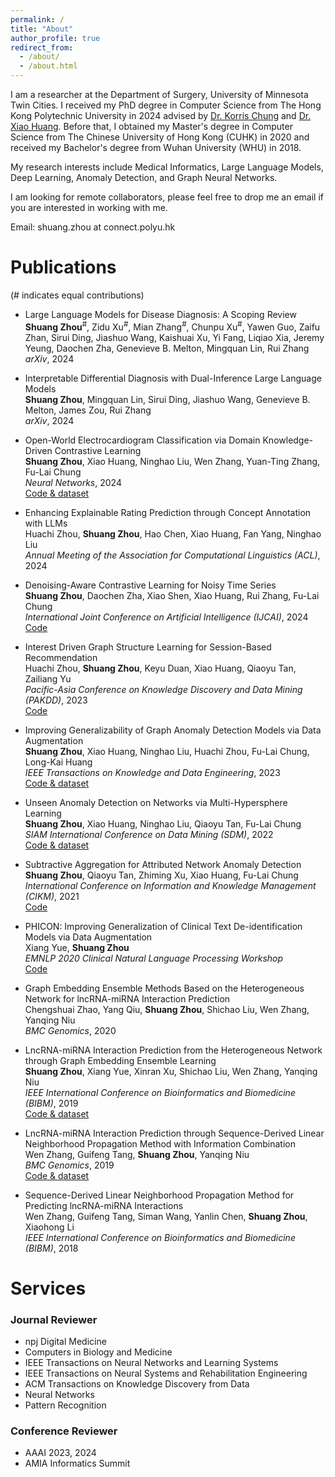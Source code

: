 ```yaml
---
permalink: /
title: "About"
author_profile: true
redirect_from: 
  - /about/
  - /about.html
---
```


I am a researcher at the Department of Surgery, University of Minnesota Twin Cities. I received my PhD degree in Computer Science from The Hong Kong Polytechnic University in 2024 advised by [Dr. Korris Chung](https://www.polyu.edu.hk/comp/people/academic-staff/dr-chung-fu-lai-korris/) and [Dr. Xiao Huang](https://www4.comp.polyu.edu.hk/~xiaohuang/). Before that, I obtained my Master's degree in Computer Science from The Chinese University of Hong Kong (CUHK) in 2020 and received my Bachelor's degree from Wuhan University (WHU) in 2018.


My research interests include Medical Informatics, Large Language Models, Deep Learning, Anomaly Detection, and Graph Neural Networks.


I am looking for remote collaborators, please feel free to drop me an email if you are interested in working with me.

Email: shuang.zhou at connect.polyu.hk


# Publications 
(# indicates equal contributions)

- Large Language Models for Disease Diagnosis: A Scoping Review  
  **Shuang Zhou**<sup>#</sup>, Zidu Xu<sup>#</sup>, Mian Zhang<sup>#</sup>, Chunpu Xu<sup>#</sup>, Yawen Guo, Zaifu Zhan, Sirui Ding, Jiashuo Wang, Kaishuai Xu, Yi Fang, Liqiao Xia, Jeremy Yeung, Daochen Zha, Genevieve B. Melton, Mingquan Lin, Rui Zhang  
  *arXiv*, 2024

- Interpretable Differential Diagnosis with Dual-Inference Large Language Models  
  **Shuang Zhou**, Mingquan Lin, Sirui Ding, Jiashuo Wang, Genevieve B. Melton, James Zou, Rui Zhang  
  *arXiv*, 2024

- Open-World Electrocardiogram Classification via Domain Knowledge-Driven Contrastive Learning  
  **Shuang Zhou**, Xiao Huang, Ninghao Liu, Wen Zhang, Yuan-Ting Zhang, Fu-Lai Chung  
  *Neural Networks*, 2024  
  [Code & dataset](https://github.com/betterzhou/Open_World_ECG_Classification)

- Enhancing Explainable Rating Prediction through Concept Annotation with LLMs  
  Huachi Zhou, **Shuang Zhou**, Hao Chen, Xiao Huang, Fan Yang, Ninghao Liu  
  *Annual Meeting of the Association for Computational Linguistics (ACL)*, 2024

- Denoising-Aware Contrastive Learning for Noisy Time Series  
  **Shuang Zhou**, Daochen Zha, Xiao Shen, Xiao Huang, Rui Zhang, Fu-Lai Chung  
  *International Joint Conference on Artificial Intelligence (IJCAI)*, 2024  
  [Code](https://github.com/betterzhou/DECL)

- Interest Driven Graph Structure Learning for Session-Based Recommendation  
  Huachi Zhou, **Shuang Zhou**, Keyu Duan, Xiao Huang, Qiaoyu Tan, Zailiang Yu  
  *Pacific-Asia Conference on Knowledge Discovery and Data Mining (PAKDD)*, 2023  
  [Code](https://github.com/huachzhou/PIGR)

- Improving Generalizability of Graph Anomaly Detection Models via Data Augmentation  
  **Shuang Zhou**, Xiao Huang, Ninghao Liu, Huachi Zhou, Fu-Lai Chung, Long-Kai Huang  
  *IEEE Transactions on Knowledge and Data Engineering*, 2023  
  [Code & dataset](https://github.com/betterzhou/AugAN)

- Unseen Anomaly Detection on Networks via Multi-Hypersphere Learning  
  **Shuang Zhou**, Xiao Huang, Ninghao Liu, Qiaoyu Tan, Fu-Lai Chung  
  *SIAM International Conference on Data Mining (SDM)*, 2022  
  [Code & dataset](https://github.com/betterzhou/MHGL)

- Subtractive Aggregation for Attributed Network Anomaly Detection  
  **Shuang Zhou**, Qiaoyu Tan, Zhiming Xu, Xiao Huang, Fu-Lai Chung  
  *International Conference on Information and Knowledge Management (CIKM)*, 2021  
  [Code](https://github.com/betterzhou/AAGNN)

- PHICON: Improving Generalization of Clinical Text De-identification Models via Data Augmentation  
  Xiang Yue, **Shuang Zhou**  
  *EMNLP 2020 Clinical Natural Language Processing Workshop*  
  [Code](https://github.com/betterzhou/PHICON)

- Graph Embedding Ensemble Methods Based on the Heterogeneous Network for lncRNA-miRNA Interaction Prediction  
  Chengshuai Zhao, Yang Qiu, **Shuang Zhou**, Shichao Liu, Wen Zhang, Yanqing Niu  
  *BMC Genomics*, 2020

- LncRNA-miRNA Interaction Prediction from the Heterogeneous Network through Graph Embedding Ensemble Learning  
  **Shuang Zhou**, Xiang Yue, Xinran Xu, Shichao Liu, Wen Zhang, Yanqing Niu  
  *IEEE International Conference on Bioinformatics and Biomedicine (BIBM)*, 2019  
  [Code & dataset](https://github.com/betterzhou/GEEL)

- LncRNA-miRNA Interaction Prediction through Sequence-Derived Linear Neighborhood Propagation Method with Information Combination  
  Wen Zhang, Guifeng Tang, **Shuang Zhou**, Yanqing Niu  
  *BMC Genomics*, 2019  
  [Code & dataset](https://github.com/betterzhou/SLNPM)

- Sequence-Derived Linear Neighborhood Propagation Method for Predicting lncRNA-miRNA Interactions  
  Wen Zhang, Guifeng Tang, Siman Wang, Yanlin Chen, **Shuang Zhou**, Xiaohong Li  
  *IEEE International Conference on Bioinformatics and Biomedicine (BIBM)*, 2018




# Services

### Journal Reviewer

- npj Digital Medicine
- Computers in Biology and Medicine
- IEEE Transactions on Neural Networks and Learning Systems
- IEEE Transactions on Neural Systems and Rehabilitation Engineering
- ACM Transactions on Knowledge Discovery from Data
- Neural Networks
- Pattern Recognition


### Conference Reviewer

- AAAI 2023, 2024
- AMIA Informatics Summit


